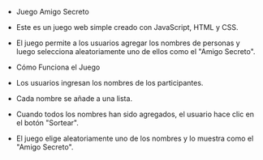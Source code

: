  - Juego Amigo Secreto

- Este es un juego web simple creado con JavaScript, HTML y CSS. 

- El juego permite a los usuarios agregar los nombres de personas y luego selecciona aleatoriamente uno de ellos como el "Amigo Secreto".

- Cómo Funciona el Juego

- Los usuarios ingresan los nombres de los participantes.

- Cada nombre se añade a una lista.

- Cuando todos los nombres han sido agregados, el usuario hace clic en el botón "Sortear".

- El juego elige aleatoriamente uno de los nombres y lo muestra como el "Amigo Secreto".
